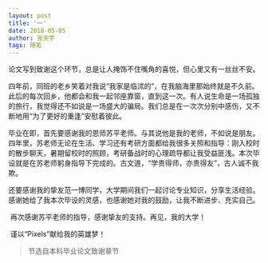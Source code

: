 ```yaml
---
layout: post
title: '一'
date: 2018-05-05
author: 张天宇
tags: 随笔
---
```

​	论文写到致谢这个环节，总是让人掩饰不住嘴角的喜悦，但心里又有一丝丝不安。

​	四年前，同班的老乡笑着对我说“我家是临沭的”，在我脑海里那始终就是不久前。此后的每次回乡，他都会和我一起邻座靠窗，直到这一次。有人说生命是一场孤独的旅行，我觉得还不如说是一场盛大的骗局。我们总是在一次次分别中感伤，又不断地用“为了更好的重逢”安慰着彼此。

​	毕业在即，首先要感谢我的恩师苏平老师。与其说他是我的老师，不如说是朋友。四年里，苏老师无论在生活、学习还有考研方面都给我很多关照和指导：刚入校时的散步聊天，暑期留校时的照顾，考研备战时的心理疏导都让我受益匪浅。本次毕设就是在苏老师躬身指导下完成的。古文道，“学贵得师，亦贵得友”，古人诚不我欺。

​	还要感谢我的挚友范一博同学，大学期间我们一起讨论专业知识，分享生活经验。感谢她给了我本次毕设的灵感，也感谢她对我的鼓励，让我不断进步、充实自己。

​	再次感谢苏平老师的指导，感谢挚友的支持。再见，我的大学！

​	谨以“Pixels”献给我的英雄梦！

> 节选自本科毕业论文致谢章节